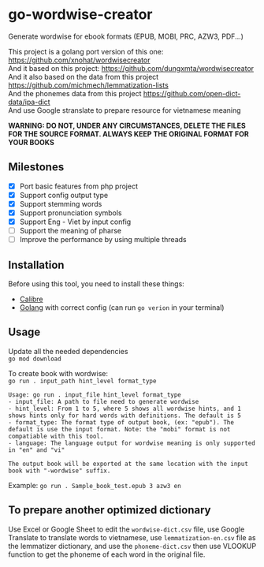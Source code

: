# go-wordwise-creator

Generate wordwise for ebook formats (EPUB, MOBI, PRC, AZW3, PDF...)

This project is a golang port version of this one: https://github.com/xnohat/wordwisecreator  
And it based on this project: https://github.com/dungxmta/wordwisecreator  
And it also based on the data from this project https://github.com/michmech/lemmatization-lists  
And the phonemes data from this project https://github.com/open-dict-data/ipa-dict  
And use Google stranslate to prepare resource for vietnamese meaning

**WARNING: DO NOT, UNDER ANY CIRCUMSTANCES, DELETE THE FILES FOR THE SOURCE FORMAT. ALWAYS KEEP THE ORIGINAL FORMAT FOR YOUR BOOKS**

## Milestones
- [x] Port basic features from php project
- [x] Support config output type
- [x] Support stemming words
- [x] Support pronunciation symbols
- [x] Support Eng - Viet by input config
- [ ] Support the meaning of pharse
- [ ] Improve the performance by using multiple threads

## Installation
Before using this tool, you need to install these things:
- [Calibre](https://calibre-ebook.com/) 
- [Golang](https://go.dev/doc/install) with correct config (can run `go verion` in your terminal)


## Usage
Update all the needed dependencies  
`go mod download`

To create book with wordwise:  
`go run . input_path hint_level format_type`

```
Usage: go run . input_file hint_level format_type
- input_file: A path to file need to generate wordwise
- hint_level: From 1 to 5, where 5 shows all wordwise hints, and 1 shows hints only for hard words with definitions. The default is 5
- format_type: The format type of output book, (ex: "epub"). The default is use the input format. Note: the "mobi" format is not compatiable with this tool.
- language: The language output for wordwise meaning is only supported in "en" and "vi"

The output book will be exported at the same location with the input book with "-wordwise" suffix.
```

Example: `go run . Sample_book_test.epub 3 azw3 en`

## To prepare another optimized dictionary
Use Excel or Google Sheet to edit the `wordwise-dict.csv` file, use Google Translate to translate words to vietnamese, use `lemmatization-en.csv` file as the lemmatizer dictionary, and use the `phoneme-dict.csv` then use VLOOKUP function to get the phoneme of each word in the original file.